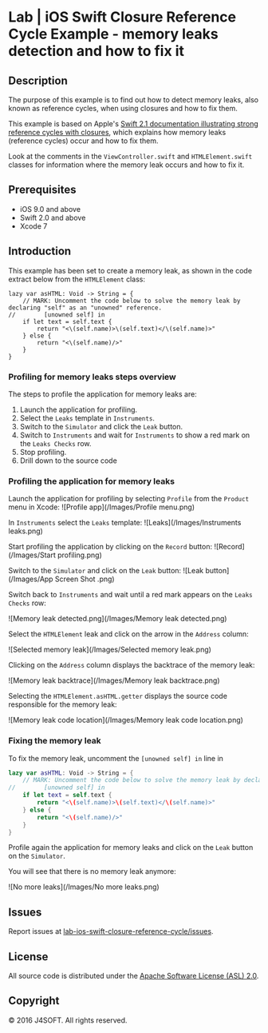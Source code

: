 # Lab | iOS Swift Closure Reference Cycle Example - memory leaks detection and how to fix it

## Description

The purpose of this example is to find out how to detect memory leaks, also known as reference cycles, when using closures and how to fix them.

This example is based on Apple's [Swift 2.1 documentation illustrating strong reference cycles with closures](https://developer.apple.com/library/ios/documentation/Swift/Conceptual/Swift_Programming_Language/AutomaticReferenceCounting.html), which explains how memory leaks (reference cycles) occur and how to fix them.

Look at the comments in the ```ViewController.swift``` and ```HTMLElement.swift``` classes for information where the memory leak occurs and how to fix it.

## Prerequisites

- iOS 9.0 and above
- Swift 2.0 and above
- Xcode 7

## Introduction

This example has been set to create a memory leak, as shown in the code extract below from the ```HTMLElement``` class:

```
lazy var asHTML: Void -> String = {
    // MARK: Uncomment the code below to solve the memory leak by declaring "self" as an "unowned" reference.
//        [unowned self] in
    if let text = self.text {
        return "<\(self.name)>\(self.text)</\(self.name)>"
    } else {
        return "<\(self.name)/>"
    }
}
```

### Profiling for memory leaks steps overview

The steps to profile the application for memory leaks are:

1. Launch the application for profiling.
2. Select the ```Leaks``` template in ```Instruments```.
3. Switch to the ```Simulator``` and click the ```Leak``` button.
4. Switch to ```Instruments``` and wait for ```Instruments``` to show a red mark on the ```Leaks Checks``` row.
5. Stop profiling.
6. Drill down to the source code

### Profiling the application for memory leaks

Launch the application for profiling by selecting  ```Profile``` from the ```Product``` menu in Xcode:
![Profile app](/Images/Profile menu.png)

In ```Instruments``` select the ```Leaks``` template:
![Leaks](/Images/Instruments leaks.png)

Start profiling the application by clicking on the ```Record``` button:
![Record](/Images/Start profiling.png)

Switch to the ```Simulator``` and click on the ```Leak``` button:
![Leak button](/Images/App Screen Shot .png)

Switch back to ```Instruments``` and wait until a red mark appears on the ```Leaks Checks``` row:

![Memory leak detected.png](/Images/Memory leak detected.png)

Select the ```HTMLElement``` leak and click on the arrow in the ```Address``` column:

![Selected memory leak](/Images/Selected memory leak.png)

Clicking on the ```Address``` column displays the backtrace of the memory leak:

![Memory leak backtrace](/Images/Memory leak backtrace.png)

Selecting the ```HTMLElement.asHTML.getter``` displays the source code responsible for the memory leak:

![Memory leak code location](/Images/Memory leak code location.png)

### Fixing the memory leak

To fix the memory leak, uncomment the ```[unowned self] in``` line in

```swift
lazy var asHTML: Void -> String = {
    // MARK: Uncomment the code below to solve the memory leak by declaring "self" as an "unowned" reference.
//        [unowned self] in
    if let text = self.text {
        return "<\(self.name)>\(self.text)</\(self.name)>"
    } else {
        return "<\(self.name)/>"
    }
}
```

Profile again the application for memory leaks and click on the ```Leak``` button on the ```Simulator```.

You will see that there is no memory leak anymore:

![No more leaks](/Images/No more leaks.png)

## Issues

Report issues at [lab-ios-swift-closure-reference-cycle/issues](https://github.com/j4soft/lab-ios-swift-closure-reference-cycle/issues).

## License

All source code is distributed under the [Apache Software License (ASL) 2.0](LICENSE).

## Copyright

© 2016 J4SOFT. All rights reserved.
